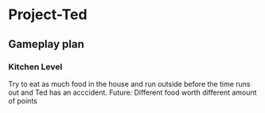 # Project-Ted

## Gameplay plan

### Kitchen Level
Try to eat as much food in the house and run outside before the time runs out and Ted has an acccident. Future: Different food worth different amount of points
